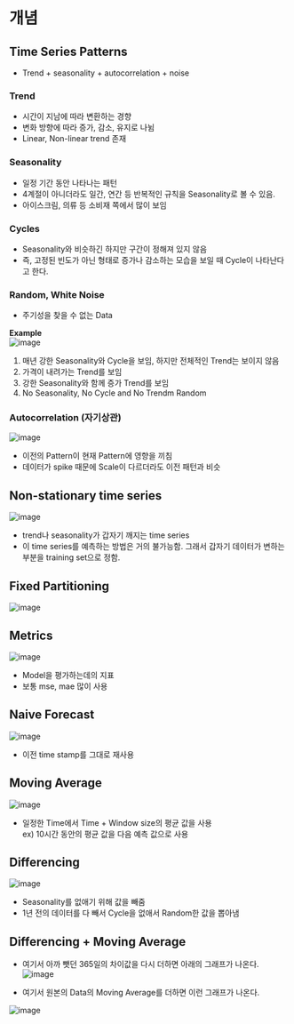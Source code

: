 # 개념  

## Time Series Patterns  
- Trend + seasonality + autocorrelation + noise  

### Trend  
- 시간이 지남에 따라 변환하는 경향  
- 변화 방향에 따라 증가, 감소, 유지로 나뉨  
- Linear, Non-linear trend 존재  

### Seasonality  
- 일정 기간 동안 나타나는 패턴  
- 4계절이 아니더라도 일간, 연간 등 반복적인 규칙을 Seasonality로 볼 수 있음.  
- 아이스크림, 의류 등 소비재 쪽에서 많이 보임  

### Cycles  
- Seasonality와 비슷하긴 하지만 구간이 정해져 있지 않음  
- 즉, 고정된 빈도가 아닌 형태로 증가나 감소하는 모습을 보일 때 Cycle이 나타난다고 한다.  

### Random, White Noise  
- 주기성을 찾을 수 없는 Data  

**Example**  
![image](https://user-images.githubusercontent.com/32921115/103260896-b602b780-49e2-11eb-8736-6df4a6ba0a66.png)

1. 매년 강한 Seasonality와 Cycle을 보임, 하지만 전체적인 Trend는 보이지 않음  
2. 가격이 내려가는 Trend를 보임  
3. 강한 Seasonality와 함께 증가 Trend를 보임  
4. No Seasonality, No Cycle and No Trendm Random  

### Autocorrelation (자기상관)  
![image](https://user-images.githubusercontent.com/32921115/103262083-31fefe80-49e7-11eb-91f2-a4d0e98bc865.png)
  
  
- 이전의 Pattern이 현재 Pattern에 영향을 끼침  
- 데이터가 spike 때문에 Scale이 다르더라도 이전 패턴과 비슷  

## Non-stationary time series  
![image](https://user-images.githubusercontent.com/32921115/103262302-f153b500-49e7-11eb-99ec-62c8bef02c49.png)
  
  
- trend나 seasonality가 갑자기 깨지는 time series  
- 이 time series를 예측하는 방법은 거의 불가능함. 그래서 갑자기 데이터가 변하는 부분을 training set으로 정함.  

## Fixed Partitioning  
![image](https://user-images.githubusercontent.com/32921115/103262409-32e46000-49e8-11eb-8848-bac3cefee47e.png)
  
## Metrics  
![image](https://user-images.githubusercontent.com/32921115/103262564-a4241300-49e8-11eb-88a9-598422202e51.png)
  
  
- Model을 평가하는데의 지표  
- 보통 mse, mae 많이 사용  

## Naive Forecast  
![image](https://user-images.githubusercontent.com/32921115/103262797-5065f980-49e9-11eb-850f-5ca087edf125.png)
  
  
- 이전 time stamp를 그대로 재사용  

## Moving Average  
![image](https://user-images.githubusercontent.com/32921115/103262823-5eb41580-49e9-11eb-96f6-bb2e09c4caf9.png)
  
  
- 일정한 Time에서 Time + Window size의 평균 값을 사용  
ex) 10시간 동안의 평균 값을 다음 예측 값으로 사용  

## Differencing  
![image](https://user-images.githubusercontent.com/32921115/103262866-7b504d80-49e9-11eb-8947-0f1f49499653.png)
  
  
- Seasonality를 없애기 위해 값을 빼줌  
- 1년 전의 데이터를 다 빼서 Cycle을 없애서 Random한 값을 뽑아냄  

## Differencing + Moving Average  

- 여기서 아까 뺏던 365일의 차이값을 다시 더하면 아래의 그래프가 나온다.  
![image](https://user-images.githubusercontent.com/32921115/103262900-99b64900-49e9-11eb-8ef5-00d34f4f5fd2.png)  

- 여기서 원본의 Data의 Moving Average를 더하면 이런 그래프가 나온다.  

![image](https://user-images.githubusercontent.com/32921115/103262942-bf435280-49e9-11eb-9b53-99bcddb052ad.png)
  
